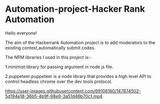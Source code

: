 # Automation-project-Hacker Rank Automation


Hello everyone!

The aim of the Hackerrank Automation project is to add moderators to the existing contest,automatically submit codes.

The NPM libraries I used in this project is:-

1.minimist:library for passing argument in node js file.

2.puppeteer:puppeteer is a node library that provides a high level API to control headless chrome over the dev tools protocol.

https://user-images.githubusercontent.com/69108180/147874502-5d194e18-36b5-4b9f-98e9-3a51d46b70c1.mp4
